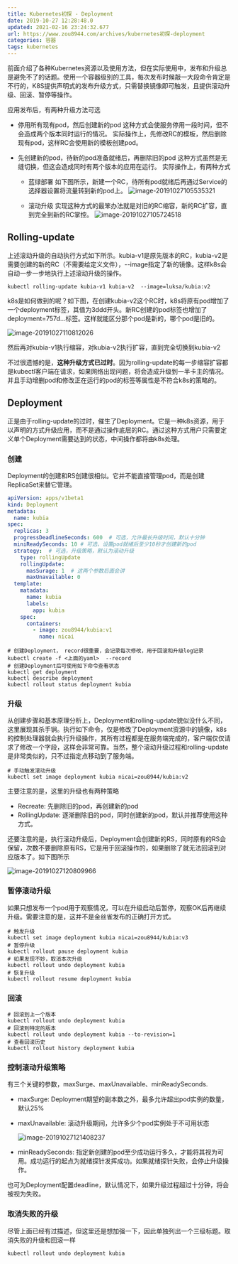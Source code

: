 ```yaml
---
title: Kubernetes初探 - Deployment
date: 2019-10-27 12:28:48.0
updated: 2021-02-16 23:24:32.677
url: https://www.zou8944.com/archives/kubernetes初探-deployment
categories: 容器
tags: kubernetes
---
```



前面介绍了各种Kubernetes资源以及使用方法，但在实际使用中，发布和升级总是避免不了的话题。使用一个容器级别的工具，每次发布时候敲一大段命令肯定是不行的，K8S提供声明式的发布升级方式，只需替换镜像即可触发，且提供滚动升级、回滚、暂停等操作。
<!-- more -->
应用发布后，有两种升级方法可选

- 停用所有现有pod，然后创建新的pod
  这种方式会使服务停用一段时间，但不会造成两个版本同时运行的情况。
  实际操作上，先修改RC的模板，然后删除现有pod，这样RC会使用新的模板创建pod。

- 先创建新的pod，待新的pod准备就绪后，再删除旧的pod
  这种方式虽然是无缝切换，但这会造成同时有两个版本的应用在运行。
  实际操作上，有两种方式

  - 蓝绿部署
    如下图所示，新建一个RC，待所有pod就绪后再通过Service的选择器设置将流量转到新的pod上。
    ![image-20191027105535321](https://gdz.oss-cn-shenzhen.aliyuncs.com/hexo/Kubernetes%20-%20Deployment/image-20191027105535321.png)

  - 滚动升级
    实现这种方式的最笨办法就是对旧的RC缩容，新的RC扩容，直到完全到新的RC掌控。
    ![image-20191027105724518](https://gdz.oss-cn-shenzhen.aliyuncs.com/hexo/Kubernetes%20-%20Deployment/image-20191027105724518.png)

## Rolling-update

上述滚动升级的自动执行方式如下所示。kubia-v1是原先版本的RC，kubia-v2是需要创建的新的RC（不需要给定义文件），--image指定了新的镜像。这样k8s会自动一步一步地执行上述滚动升级的操作。

```shell
kubectl rolling-update kubia-v1 kubia-v2  --image=luksa/kubia:v2
```

k8s是如何做到的呢？如下图，在创建kubia-v2这个RC时，k8s将原有pod增加了一个deployment标签，其值为3ddd开头。新RC创建的pod标签也增加了deployment=757d...标签。这样就能区分那个pod是新的，哪个pod是旧的。

![image-20191027110812026](https://gdz.oss-cn-shenzhen.aliyuncs.com/hexo/Kubernetes%20-%20Deployment/image-20191027110812026.png)

然后再对kubia-v1执行缩容，对kubia-v2执行扩容，直到完全切换到kubia-v2

不过很遗憾的是，**这种升级方式已过时**。因为rolling-update的每一步缩容扩容都是kubectl客户端在请求，如果网络出现问题，将会造成升级到一半卡主的情况。并且手动增删pod和修改正在运行的pod的标签等属性是不符合k8s的策略的。

## Deployment

正是由于rolling-update的过时，催生了Deployment。它是一种k8s资源，用于以声明的方式升级应用，而不是通过操作底层的RC。通过这种方式用户只需要定义单个Deployment需要达到的状态，中间操作都将由k8s处理。

### 创建

Deployment的创建和RS创建很相似。它并不能直接管理pod，而是创建ReplicaSet来替它管理。

```yaml
apiVersion: apps/v1beta1
kind: Deployment
metadata:
  name: kubia
spec:
  replicas: 3
  progressDeadlineSeconds: 600  # 可选，允许最长升级时间，默认十分钟
  miniReadySeconds: 10 # 可选，设置pod就绪后至少10秒才创建新的pod
  strategy:  # 可选，升级策略，默认为滚动升级
    type: rollingUpdate
    rollingUpdate:
      masSurage: 1  # 这两个参数后面会讲
      maxUnavailable: 0
  template:
    matadata:
      name: kubia
      labels:
        app: kubia
    spec:
      containers:
        - image: zou8944/kubia:v1
          name: nicai
```

```shell
# 创建Deployment， record很重要，会记录每次修改，用于回滚和升级log记录
kubectl create -f <上面的yaml>  --record
# 创建Deployment后可使用如下命令查看状态
kubectl get deployment
kubectl describe deployment
kubectl rollout status deployment kubia
```

### 升级

从创建步骤和基本原理分析上，Deployment和rolling-update貌似没什么不同，这里展现其杀手锏。执行如下命令，仅是修改了Deployment资源中的镜像，k8s的控制处理器就会执行升级操作，其所有过程都是在服务端完成的，客户端仅仅请求了修改一个字段，这样会非常可靠。当然，整个滚动升级过程和rolling-update是非常类似的，只不过指定点移动到了服务端。

```shell
# 手动触发滚动升级
kubectl set image deployment kubia nicai=zou8944/kubia:v2
```

主要注意的是，这里的升级也有两种策略

- Recreate: 先删除旧的pod，再创建新的pod
- RollingUpdate: 逐渐删除旧的pod，同时创建新的pod，默认并推荐使用这种方式。

还要注意的是，执行滚动升级后，Deployment会创建新的RS，同时原有的RS会保留，次数不要删除原有RS，它是用于回滚操作的，如果删除了就无法回滚到对应版本了。如下图所示

![image-20191027120809966](https://gdz.oss-cn-shenzhen.aliyuncs.com/hexo/Kubernetes%20-%20Deployment/image-20191027120809966.png)

### 暂停滚动升级

如果只想发布一个pod用于观察情况，可以在升级启动后暂停，观察OK后再继续升级。需要注意的是，这并不是金丝雀发布的正确打开方式。

```shell
# 触发升级
kubectl set image deployment kubia nicai=zou8944/kubia:v3
# 暂停升级
kubectl rollout pause deployment kubia
# 如果发现不妙，取消本次升级
kubectl rollout undo deployment kubia
# 恢复升级
kubectl rollout resume deployment kubia
```

### 回滚

```shell
# 回滚到上一个版本
kubectl rollout undo deployment kubia
# 回滚到特定的版本
kubectl rollout undo deployment kubia --to-revision=1
# 查看回滚历史
kubectl rollout history deployment kubia
```

### 控制滚动升级策略

有三个关键的参数，maxSurge、maxUnavailable、minReadySeconds.

- maxSurge: Deployment期望的副本数之外，最多允许超出pod实例的数量，默认25%

- maxUnavailable: 滚动升级期间，允许多少个pod实例处于不可用状态

  ![image-20191027121408237](https://gdz.oss-cn-shenzhen.aliyuncs.com/hexo/Kubernetes%20-%20Deployment/image-20191027121408237.png)

- minReadySeconds: 指定新创建的pod至少成功运行多久，才能将其视为可用。成功运行的起点为就绪探针发挥成功。如果就绪探针失败，会停止升级操作。

也可为Deployment配置deadline，默认情况下，如果升级过程超过十分钟，将会被视为失败。

### 取消失败的升级

尽管上面已经有过描述，但这里还是想加强一下，因此单独列出一个三级标题。取消失败的升级和回滚一样

```shell
kubectl rollout undo deployment kubia
```